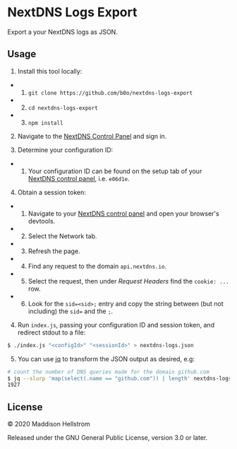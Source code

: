 NextDNS Logs Export
===================

Export a your NextDNS logs as JSON.

Usage
-----

1. Install this tool locally:
- 1. `git clone https://github.com/b0o/nextdns-logs-export`
- 2. `cd nextdns-logs-export`
- 3. `npm install`

2. Navigate to the [NextDNS Control Panel](https://my.nextdns.io/) and sign in.

3. Determine your configuration ID:
- 1. Your configuration ID can be found on the setup tab of your [NextDNS control panel](https://my.nextdns.io), i.e. `e06d1e`.

4. Obtain a session token:
- 1. Navigate to your [NextDNS control panel](https://my.nextdns.io) and open your browser's devtools.
- 2. Select the Network tab.
- 3. Refresh the page.
- 4. Find any request to the domain `api.nextdns.io`.
- 5. Select the request, then under *Request Headers* find the `cookie: ...` row.
- 6. Look for the `sid=<sid>;` entry and copy the string between (but not
     including) the `sid=` and the `;`.

4. Run `index.js`, passing your configuration ID and session token, and redirect stdout to a file:

```sh
$ ./index.js "<configId>" "<sessionId>" > nextdns-logs.json
```

5. You can use [jq](https://github.com/stedolan/jq) to transform the JSON output as desired, e.g:

```sh
# count the number of DNS queries made for the domain github.com
$ jq --slurp 'map(select(.name == "github.com")) | length' nextdns-logs.json
1927
```

License
-------
&copy; 2020 Maddison Hellstrom

Released under the GNU General Public License, version 3.0 or later.

